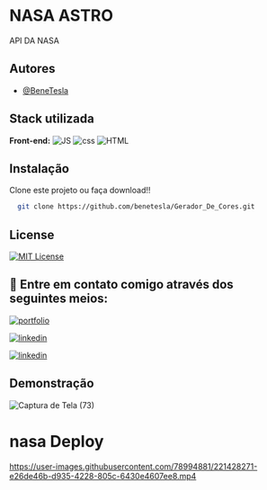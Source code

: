 
# NASA ASTRO
API DA NASA








## Autores

- [@BeneTesla](https://github.com/benetesla)


## Stack utilizada

**Front-end:**
![JS](https://img.shields.io/badge/JavaScript-323330?style=for-the-badge&logo=javascript&logoColor=F7DF1E)
![css](https://img.shields.io/badge/CSS3-1572B6?style=for-the-badge&logo=css3&logoColor=white)
![HTML](https://img.shields.io/badge/HTML5-E34F26?style=for-the-badge&logo=html5&logoColor=white)
## Instalação

Clone este projeto ou faça download!!

```bash
  git clone https://github.com/benetesla/Gerador_De_Cores.git
```
    
## License

[![MIT License](https://img.shields.io/badge/License-MIT-green.svg)](https://choosealicense.com/licenses/mit/)


## 🔗 Entre em contato comigo através dos seguintes meios:

[![portfolio](https://img.shields.io/badge/my_portfolio-000?style=for-the-badge&logo=ko-fi&logoColor=white)](https://bene-teslav1.vercel.app/)

[![linkedin](https://img.shields.io/badge/linkedin-0A66C2?style=for-the-badge&logo=linkedin&logoColor=white)](https://www.linkedin.com/in/bene-tesla/)

[![linkedin](https://img.shields.io/badge/Instagram-E4405F?style=for-the-badge&logo=instagram&logoColor=white)](https://www.instagram.com/bene_tesla/)



## Demonstração
![Captura de Tela (73)](https://user-images.githubusercontent.com/78994881/221427450-8c74ef0d-e51f-428d-818e-d691deaa88e4.png)


 # nasa Deploy 

https://user-images.githubusercontent.com/78994881/221428271-e26de46b-d935-4228-805c-6430e4607ee8.mp4


